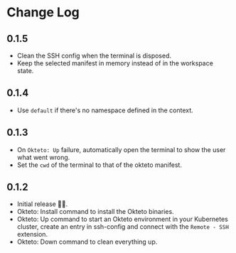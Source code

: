 # Change Log

## 0.1.5
- Clean the SSH config when the terminal is disposed.
- Keep the selected manifest in memory instead of in the workspace state.

## 0.1.4
- Use `default` if there's no namespace defined in the context.

## 0.1.3
- On `Okteto: Up` failure, automatically open the terminal to show the user what went wrong.
- Set the `cwd` of the terminal to that of the okteto manifest.

## 0.1.2

- Initial release 🎉🎊.
- Okteto: Install command to install the Okteto binaries.
- Okteto: Up command to start an Okteto environment in your Kubernetes cluster, create an entry in ssh-config and connect with the `Remote - SSH` extension.
- Okteto: Down command to clean everything up.